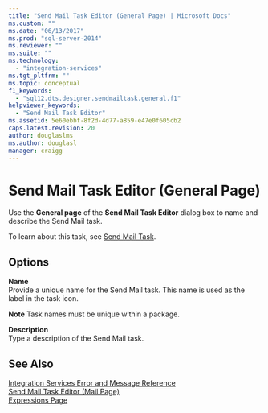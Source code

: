 ```yaml
---
title: "Send Mail Task Editor (General Page) | Microsoft Docs"
ms.custom: ""
ms.date: "06/13/2017"
ms.prod: "sql-server-2014"
ms.reviewer: ""
ms.suite: ""
ms.technology: 
  - "integration-services"
ms.tgt_pltfrm: ""
ms.topic: conceptual
f1_keywords: 
  - "sql12.dts.designer.sendmailtask.general.f1"
helpviewer_keywords: 
  - "Send Mail Task Editor"
ms.assetid: 5e60ebbf-8f2d-4d77-a859-e47e0f605cb2
caps.latest.revision: 20
author: douglaslms
ms.author: douglasl
manager: craigg
---
```

# Send Mail Task Editor (General Page)
  Use the **General page** of the **Send Mail Task Editor** dialog box to name and describe the Send Mail task.  
  
 To learn about this task, see [Send Mail Task](control-flow/send-mail-task.md).  
  
## Options  
 **Name**  
 Provide a unique name for the Send Mail task. This name is used as the label in the task icon.  
  
 **Note** Task names must be unique within a package.  
  
 **Description**  
 Type a description of the Send Mail task.  
  
## See Also  
 [Integration Services Error and Message Reference](../../2014/integration-services/integration-services-error-and-message-reference.md)   
 [Send Mail Task Editor &#40;Mail Page&#41;](../../2014/integration-services/send-mail-task-editor-mail-page.md)   
 [Expressions Page](expressions/expressions-page.md)  
  
  
